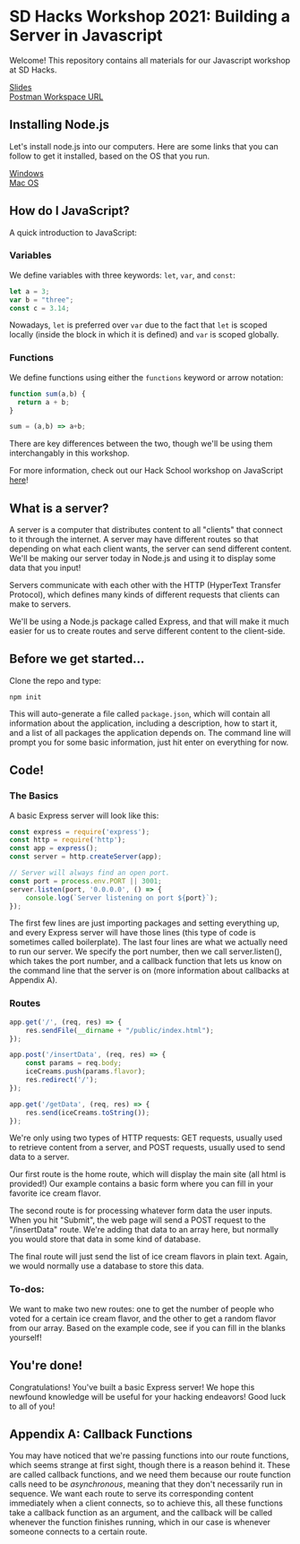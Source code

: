 # SD Hacks Workshop 2021: Building a Server in Javascript
Welcome! This repository contains all materials for our Javascript workshop at SD Hacks. 

[Slides](http://acmurl.com/sdhacks)  
[Postman Workspace URL](https://www.getpostman.com/collections/21e447493c7aa584e05a)

## Installing Node.js 
Let's install node.js into our computers. Here are some links that you can follow to get it installed, based on the OS that you run.

[Windows](https://nodesource.com/blog/installing-nodejs-tutorial-windows/) \
[Mac OS](https://www.webucator.com/how-to/how-install-nodejs-on-mac.cfm)

## How do I JavaScript? 
A quick introduction to JavaScript: 

### Variables
We define variables with three keywords: `let`, `var`, and `const`: 
```javascript
let a = 3;
var b = "three";
const c = 3.14;
```
Nowadays, `let` is preferred over `var` due to the fact that `let` is scoped locally (inside the block in which it is defined) and `var` is scoped globally. 

### Functions
We define functions using either the `functions` keyword or arrow notation: 
```javascript
function sum(a,b) {
  return a + b;
}

sum = (a,b) => a+b;
```
There are key differences between the two, though we'll be using them interchangably in this workshop. 

For more information, check out our Hack School workshop on JavaScript [here](https://github.com/acmucsd/hackschool/tree/master/part-2-intro-to-backend)!

## What is a server? 
A server is a computer that distributes content to all "clients" that connect to it through the internet. A server may have different routes so that depending on what each client wants, the server can send different content. We'll be making our server today in Node.js and using it to display some data that you input!

Servers communicate with each other with the HTTP (HyperText Transfer Protocol), which defines many kinds of different requests that clients can make to servers. 

We'll be using a Node.js package called Express, and that will make it much easier for us to create routes and serve different content to the client-side.

## Before we get started...
Clone the repo and type:
```
npm init
```
This will auto-generate a file called `package.json`, which will contain all information about the application, including a description, how to start it, and a list of all packages the application depends on. The command line will prompt you for some basic information, just hit enter on everything for now.  

## Code! 

### The Basics
A basic Express server will look like this:
```javascript
const express = require('express');
const http = require('http');
const app = express();
const server = http.createServer(app);

// Server will always find an open port.
const port = process.env.PORT || 3001;
server.listen(port, '0.0.0.0', () => {
    console.log(`Server listening on port ${port}`);
});
```
The first few lines are just importing packages and setting everything up, and every Express server will have those lines (this type of code is sometimes called boilerplate). The last four lines are what we actually need to run our server. We specify the port number, then we call server.listen(), which takes the port number, and a callback function that lets us know on the command line that the server is on (more information about callbacks at Appendix A).

### Routes
```javascript
app.get('/', (req, res) => {
    res.sendFile(__dirname + "/public/index.html");
});

app.post('/insertData', (req, res) => {
    const params = req.body;
    iceCreams.push(params.flavor);
    res.redirect('/');
});

app.get('/getData', (req, res) => {
    res.send(iceCreams.toString());
});
```
We're only using two types of HTTP requests: GET requests, usually used to retrieve content from a server, and POST requests, usually used to send data to a server. 

Our first route is the home route, which will display the main site (all html is provided!) Our example contains a basic form where you can fill in your favorite ice cream flavor. 

The second route is for processing whatever form data the user inputs. When you hit "Submit", the web page will send a POST request to the "/insertData" route. We're adding that data to an array here, but normally you would store that data in some kind of database.

The final route will just send the list of ice cream flavors in plain text. Again, we would normally use a database to store this data.


### To-dos: 
We want to make two new routes: one to get the number of people who voted for a certain ice cream flavor, and the other to get a random flavor from our array. Based on the example code, see if you can fill in the blanks yourself!


## You're done! 
Congratulations! You've built a basic Express server! We hope this newfound knowledge will be useful for your hacking endeavors! Good luck to all of you!

## Appendix A: Callback Functions
You may have noticed that we're passing functions into our route functions, which seems strange at first sight, though there is a reason behind it. These are called callback functions, and we need them because our route function calls need to be *asynchronous*, meaning that they don't necessarily run in sequence. We want each route to serve its corresponding content immediately when a client connects, so to achieve this, all these functions take a callback function as an argument, and the callback will be called whenever the function finishes running, which in our case is whenever someone connects to a certain route. 
